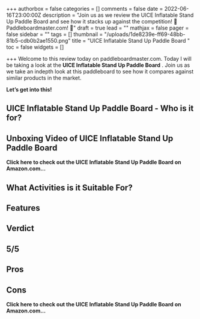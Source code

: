 +++
authorbox = false
categories = []
comments = false
date = 2022-06-16T23:00:00Z
description = "Join us as we review the UICE Inflatable Stand Up Paddle Board  and see how it stacks up against the competition! 🛶 Paddleboardmaster.com! 🛶"
draft = true
lead = ""
mathjax = false
pager = false
sidebar = ""
tags = []
thumbnail = "/uploads/1de8239e-ff69-48bb-81b5-cdb0b2ae1550.png"
title = "UICE Inflatable Stand Up Paddle Board "
toc = false
widgets = []

+++
Welcome to this review today on paddleboardmaster.com.  Today I will be taking a look at the **UICE Inflatable Stand Up Paddle Board** . Join us as we take an indepth look at this paddleboard to see how it compares against similar products in the market.

**Let’s get into this!**

## UICE Inflatable Stand Up Paddle Board - Who is it for?

## Unboxing Video of UICE Inflatable Stand Up Paddle Board

**Click here to check out the UICE Inflatable Stand Up Paddle Board on Amazon.com...**

## What Activities is it Suitable For?

## Features

## Verdict

## 5/5

## Pros

## Cons

**Click here to check out the UICE Inflatable Stand Up Paddle Board on Amazon.com...**